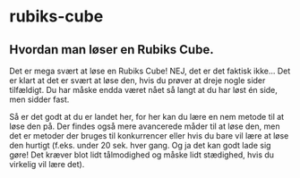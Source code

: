 # rubiks-cube
Hvordan man løser en Rubiks Cube.
---
Det er mega svært at løse en Rubiks Cube! NEJ, det er det faktisk ikke...
Det er klart at det er svært at løse den, hvis du prøver at dreje nogle sider tilfældigt.
Du har måske endda været nået så langt at du har løst én side, men sidder fast.

Så er det godt at du er landet her, for her kan du lære en nem metode til at løse den på.
Der findes også mere avancerede måder til at løse den, men det er metoder der bruges til konkurrencer eller
hvis du bare vil lære at løse den hurtigt (f.eks. under 20 sek. hver gang. Og ja det kan godt lade sig gøre!
Det kræver blot lidt tålmodighed og måske lidt stædighed, hvis du virkelig vil lære det).
